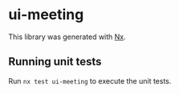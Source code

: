 # ui-meeting

This library was generated with [Nx](https://nx.dev).

## Running unit tests

Run `nx test ui-meeting` to execute the unit tests.
